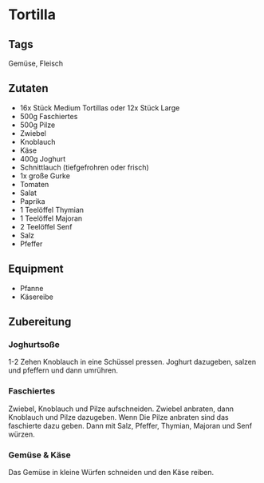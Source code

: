 # Tortilla

## Tags

Gemüse, Fleisch

## Zutaten

- 16x Stück Medium Tortillas oder 12x Stück Large
- 500g Faschiertes
- 500g Pilze
- Zwiebel
- Knoblauch
- Käse
- 400g Joghurt
- Schnittlauch (tiefgefrohren oder frisch)
- 1x große Gurke
- Tomaten
- Salat
- Paprika
- 1 Teelöffel Thymian
- 1 Teelöffel Majoran
- 2 Teelöffel Senf
- Salz
- Pfeffer

## Equipment

- Pfanne
- Käsereibe

## Zubereitung

### Joghurtsoße

1-2 Zehen Knoblauch in eine Schüssel pressen.
Joghurt dazugeben, salzen und pfeffern und dann umrühren.

### Faschiertes

Zwiebel, Knoblauch und Pilze aufschneiden.
Zwiebel anbraten, dann Knoblauch und Pilze dazugeben.
Wenn Die Pilze anbraten sind das faschierte dazu geben.
Dann mit Salz, Pfeffer, Thymian, Majoran und Senf würzen.

### Gemüse & Käse

Das Gemüse in kleine Würfen schneiden und den Käse reiben.
